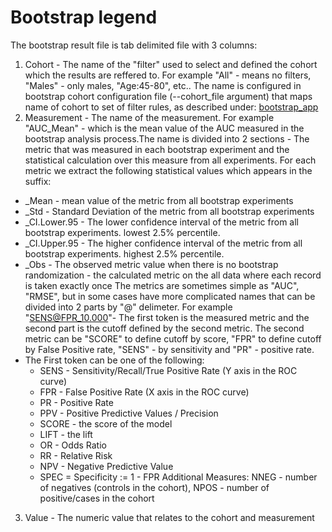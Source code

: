 # Bootstrap legend
The bootstrap result file is tab delimited file with 3 columns:

1. Cohort - The name of the "filter" used to select and defined the cohort which the results are reffered to. For example "All" - means no filters, "Males" - only males, "Age:45-80", etc.. The name is configured in bootstrap cohort configuration file (--cohort_file argument) that maps name of cohort to set of filter rules, as described under: [bootstrap_app](../bootstrap_app)
2. Measurement - The name of the measurement. For example "AUC_Mean" - which is the mean value of the AUC measured in the bootstrap analysis process.The name is divided into 2 sections - The metric that was measured in each bootstrap experiment and the statistical calculation over this measure from all experiments. For each metric we extract the following statistical values which appears in the suffix:

- _Mean - mean value of the metric from all bootstrap experiments
- _Std - Standard Deviation of the metric from all bootstrap experiments
- _CI.Lower.95 - The lower confidence interval of the metric from all bootstrap experiments. lowest 2.5% percentile. 
- _CI.Upper.95 - The higher confidence interval of the metric from all bootstrap experiments. highest 2.5% percentile.
- _Obs - The observed metric value when there is no bootstrap randomization - the calculated metric on the all data where each record is taken exactly once
The metrics are sometimes simple as "AUC", "RMSE", but in some cases have more complicated names that can be divided into 2 parts by "@" delimeter. For example "SENS@FPR_10.000"- The first token is the measured metric and the second part is the cutoff defined by the second metric. The second metric can be "SCORE" to define cutoff by score, "FPR" to define cutoff by False Positive rate, "SENS" - by sensitivity and "PR" - positive rate.
- The First token can be one of the following: 
    - SENS - Sensitivity/Recall/True Positive Rate (Y axis in the ROC curve)
    - FPR - False Positive Rate (X axis in the ROC curve)
    - PR - Positive Rate
    - PPV - Positive Predictive Values / Precision
    - SCORE - the score of the model
    - LIFT - the lift
    - OR - Odds Ratio
    - RR - Relative Risk
    - NPV - Negative Predictive Value
    - SPEC = Specificity := 1 - FPR
Additional Measures: NNEG - number of negatives (controls in the cohort), NPOS - number of positive/cases in the cohort

3. Value - The numeric value that relates to the cohort and measurement
